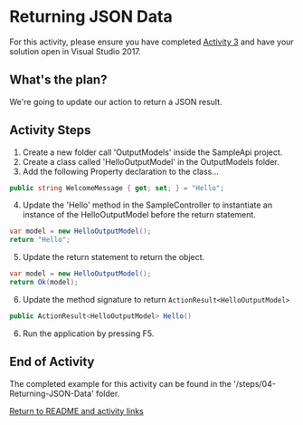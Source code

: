 # Returning JSON Data

For this activity, please ensure you have completed [Activity 3](03-CreateControllerAndAction.md) and have your solution open in Visual Studio 2017.

## What's the plan?

We're going to update our action to return a JSON result.

## Activity Steps

1. Create a new folder call 'OutputModels' inside the SampleApi project.
2. Create a class called 'HelloOutputModel' in the OutputModels folder.
3. Add the following Property declaration to the class...

``` csharp
public string WelcomeMessage { get; set; } = "Hello";
```

4. Update the 'Hello' method in the SampleController to instantiate an instance of the HelloOutputModel before the return statement.

``` csharp
var model = new HelloOutputModel();
return "Hello";
```

5. Update the return statement to return the object.

``` csharp
var model = new HelloOutputModel();
return Ok(model);
```

6. Update the method signature to return `ActionResult<HelloOutputModel>`

``` csharp
public ActionResult<HelloOutputModel> Hello()
```

6. Run the application by pressing F5.

## End of Activity

The completed example for this activity can be found in the '/steps/04-Returning-JSON-Data' folder.

[Return to README and activity links](../README.md)